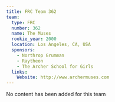 ```yaml
---
title: FRC Team 362
team:
  type: FRC
  number: 362
  name: The Muses
  rookie_year: 2000
  location: Los Angeles, CA, USA
  sponsors:
    - Northrop Grumman
    - Raytheon
    - The Archer School for Girls
  links:
    Website: http://www.archermuses.com
---
```

No content has been added for this team